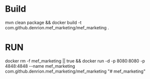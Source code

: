 # Build
mvn clean package && docker build -t com.github.denrion.mef_marketing/mef_marketing .

# RUN

docker rm -f mef_marketing || true && docker run -d -p 8080:8080 -p 4848:4848 --name mef_marketing com.github.denrion.mef_marketing/mef_marketing "# mef_marketing" 
